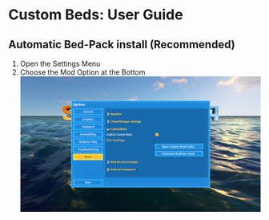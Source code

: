 # Custom Beds: User Guide

## Automatic Bed-Pack install (Recommended)

1. Open the Settings Menu
2. Choose the Mod Option at the Bottom
![Step 2 Image](https://github.com/Alexius25/Subnautica-Mods/blob/25fe648f7f174703d34e14de1309494560ba3f79/docs/images/CustomBedsUser1.png "Step 2")
